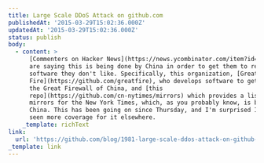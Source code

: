 ```yaml
---
title: Large Scale DDoS Attack on github.com
publishedAt: '2015-03-29T15:02:36.000Z'
updatedAt: '2015-03-29T15:02:36.000Z'
status: publish
body:
  - content: >
      [Commenters on Hacker News](https://news.ycombinator.com/item?id=9284226)
      are saying this is being done by China in order to get them to remove some
      software they don't like. Specifically, this organization, [Great
      Fire](https://github.com/greatfire), who develops software to get around
      the Great Firewall of China, and [this
      repo](https://github.com/cn-nytimes/mirrors) which provides a list of
      mirrors for the New York Times, which, as you probably know, is banned in
      China. This has been going on since Thursday, and I'm surprised I haven't
      seen more coverage for it elsewhere.
    _template: richText
link:
  url: 'https://github.com/blog/1981-large-scale-ddos-attack-on-github-com'
_template: link
---
```


